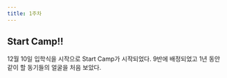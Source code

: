 ```yaml
---
title: 1주차
---
```


## Start Camp!!
12월 10일 입학식을 시작으로 Start Camp가 시작되었다.
9반에 배정되었고 1년 동안 같이 할 동기들의 얼굴을 처음 보았다.
